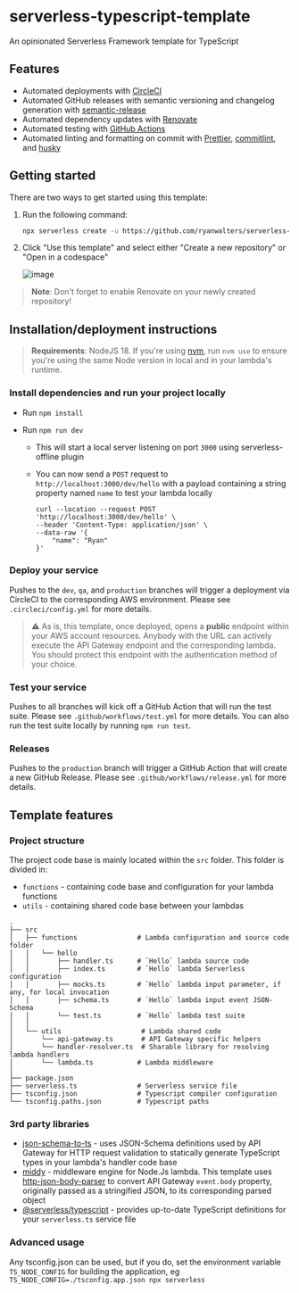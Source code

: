# serverless-typescript-template

An opinionated Serverless Framework template for TypeScript

## Features

- Automated deployments with [CircleCI](https://circleci.com/)
- Automated GitHub releases with semantic versioning and changelog generation with [semantic-release](https://github.com/semantic-release/semantic-release)
- Automated dependency updates with [Renovate](https://www.mend.io/renovate/)
- Automated testing with [GitHub Actions](https://docs.github.com/en/actions)
- Automated linting and formatting on commit with [Prettier](https://prettier.io/), [commitlint](https://commitlint.js.org/#/), and [husky](https://typicode.github.io/husky/)

## Getting started

There are two ways to get started using this template:

1. Run the following command:
   ```bash
   npx serverless create -u https://github.com/ryanwalters/serverless-typescript-template -p <project-name>
   ```
2. Click "Use this template" and select either "Create a new repository" or "Open in a codespace"

   ![image](https://user-images.githubusercontent.com/881783/235012375-7ced7c1f-ad8c-44b9-8378-d1f5b3d23762.png)

> **Note**: Don't forget to enable Renovate on your newly created repository!

## Installation/deployment instructions

> **Requirements**: NodeJS 18. If you're using [nvm](https://github.com/nvm-sh/nvm), run `nvm use` to ensure you're using the same Node version in local and in your lambda's runtime.

### Install dependencies and run your project locally

- Run `npm install`
- Run `npm run dev`

  - This will start a local server listening on port `3000` using serverless-offline plugin
  - You can now send a `POST` request to `http://localhost:3000/dev/hello` with a payload containing a string property named `name` to test your lambda locally

    ```
    curl --location --request POST 'http://localhost:3000/dev/hello' \
    --header 'Content-Type: application/json' \
    --data-raw '{
        "name": "Ryan"
    }'
    ```

### Deploy your service

Pushes to the `dev`, `qa`, and `production` branches will trigger a deployment via CircleCI to the corresponding AWS environment. Please see `.circleci/config.yml` for more details.

> :warning: As is, this template, once deployed, opens a **public** endpoint within your AWS account resources. Anybody with the URL can actively execute the API Gateway endpoint and the corresponding lambda. You should protect this endpoint with the authentication method of your choice.

### Test your service

Pushes to all branches will kick off a GitHub Action that will run the test suite. Please see `.github/workflows/test.yml` for more details. You can also run the test suite locally by running `npm run test`.

### Releases

Pushes to the `production` branch will trigger a GitHub Action that will create a new GitHub Release. Please see `.github/workflows/release.yml` for more details.

## Template features

### Project structure

The project code base is mainly located within the `src` folder. This folder is divided in:

- `functions` - containing code base and configuration for your lambda functions
- `utils` - containing shared code base between your lambdas

```
.
├── src
│   ├── functions               # Lambda configuration and source code folder
│   │   └── hello
│   │       ├── handler.ts      # `Hello` lambda source code
│   │       ├── index.ts        # `Hello` lambda Serverless configuration
│   │       ├── mocks.ts        # `Hello` lambda input parameter, if any, for local invocation
│   │       ├── schema.ts       # `Hello` lambda input event JSON-Schema
│   │       └── test.ts         # `Hello` lambda test suite
│   │
│   └── utils                    # Lambda shared code
│       └── api-gateway.ts       # API Gateway specific helpers
│       └── handler-resolver.ts  # Sharable library for resolving lambda handlers
│       └── lambda.ts           # Lambda middleware
│
├── package.json
├── serverless.ts               # Serverless service file
├── tsconfig.json               # Typescript compiler configuration
└── tsconfig.paths.json         # Typescript paths
```

### 3rd party libraries

- [json-schema-to-ts](https://github.com/ThomasAribart/json-schema-to-ts) - uses JSON-Schema definitions used by API Gateway for HTTP request validation to statically generate TypeScript types in your lambda's handler code base
- [middy](https://github.com/middyjs/middy) - middleware engine for Node.Js lambda. This template uses [http-json-body-parser](https://github.com/middyjs/middy/tree/master/packages/http-json-body-parser) to convert API Gateway `event.body` property, originally passed as a stringified JSON, to its corresponding parsed object
- [@serverless/typescript](https://github.com/serverless/typescript) - provides up-to-date TypeScript definitions for your `serverless.ts` service file

### Advanced usage

Any tsconfig.json can be used, but if you do, set the environment variable `TS_NODE_CONFIG` for building the application, eg `TS_NODE_CONFIG=./tsconfig.app.json npx serverless`
